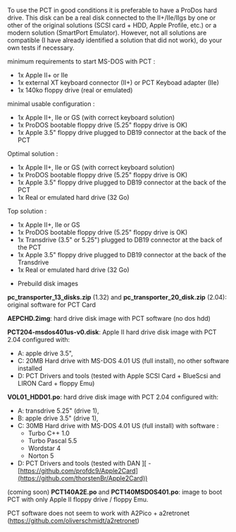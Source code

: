 To use the PCT in good conditions it is preferable to have a ProDos hard drive. This disk can be a real disk connected to the II+/IIe/IIgs by one or other of the original solutions (SCSI card + HDD, Apple Profile, etc.) or a modern solution (SmartPort Emulator). However, not all solutions are compatible (I have already identified a solution that did not work), do your own tests if necessary.  

minimum requirements to start MS-DOS with PCT :
- 1x Apple II+ or IIe
- 1x external XT keyboard connector (II+) or PCT Keyboad adapter (IIe)
- 1x 140ko floppy drive (real or emulated)

minimal usable configuration :
- 1x Apple II+, IIe or GS (with correct keyboard solution)
- 1x ProDOS bootable floppy drive (5.25" floppy drive is OK)
- 1x Apple 3.5" floppy drive plugged to DB19 connector at the back of the PCT

Optimal solution :
- 1x Apple II+, IIe or GS (with correct keyboard solution)
- 1x ProDOS bootable floppy drive (5.25" floppy drive is OK)
- 1x Apple 3.5" floppy drive plugged to DB19 connector at the back of the PCT
- 1x Real or emulated hard drive (32 Go)

Top solution :
- 1x Apple II+, IIe or GS
- 1x ProDOS bootable floppy drive (5.25" floppy drive is OK)
- 1x Transdrive (3.5" or 5.25") plugged to DB19 connector at the back of the PCT
- 1x Apple 3.5" floppy drive plugged to DB19 connector at the back of the Transdrive
- 1x Real or emulated hard drive (32 Go)

* Prebuild disk images

**pc_transporter_13_disks.zip** (1.32) and **pc_transporter_20_disk.zip** (2.04): original software for PCT Card  

**AEPCHD.2img**: hard drive disk image with PCT software (no dos hdd)  

**PCT204-msdos401us-v0.disk**: Apple II hard drive disk image with PCT 2.04 configured with:  
- A: apple drive 3.5",  
- C: 20MB Hard drive with MS-DOS 4.01 US (full install), no other software installed
- D: PCT Drivers and tools
(tested with Apple SCSI Card + BlueScsi and LIRON Card + floppy Emu)

**VOL01_HDD01.po**: hard drive disk image with PCT 2.04 configured with:  
- A: transdrive 5.25" (drive 1),
- B: apple drive 3.5" (drive 1),
- C: 30MB Hard drive with MS-DOS 4.01 US (full install) with software :
  - Turbo C++ 1.0
  - Turbo Pascal 5.5
  - Wordstar 4
  - Norton 5
- D: PCT Drivers and tools
(tested with DAN ][ - [https://github.com/profdc9/Apple2Card](https://github.com/thorstenBr/Apple2Card))  

(coming soon) **PCT140A2E.po** and **PCT140MSDOS401.po**: image to boot PCT with only Apple II floppy drive / floppy Emu.  

PCT software does not seem to work with A2Pico + a2retronet (https://github.com/oliverschmidt/a2retronet)
